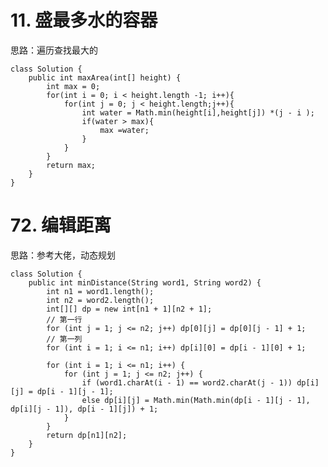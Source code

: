 # 11. 盛最多水的容器 #
思路：遍历查找最大的

	class Solution {
	    public int maxArea(int[] height) {
	        int max = 0;
	        for(int i = 0; i < height.length -1; i++){
	            for(int j = 0; j < height.length;j++){
	                int water = Math.min(height[i],height[j]) *(j - i );
	                if(water > max){
	                    max =water;
	                }
	            }
	        }
	        return max;
	    }
	}

# 72. 编辑距离 #
思路：参考大佬，动态规划

	class Solution {
	    public int minDistance(String word1, String word2) {
	        int n1 = word1.length();
	        int n2 = word2.length();
	        int[][] dp = new int[n1 + 1][n2 + 1];
	        // 第一行
	        for (int j = 1; j <= n2; j++) dp[0][j] = dp[0][j - 1] + 1;
	        // 第一列
	        for (int i = 1; i <= n1; i++) dp[i][0] = dp[i - 1][0] + 1;
	
	        for (int i = 1; i <= n1; i++) {
	            for (int j = 1; j <= n2; j++) {
	                if (word1.charAt(i - 1) == word2.charAt(j - 1)) dp[i][j] = dp[i - 1][j - 1];
	                else dp[i][j] = Math.min(Math.min(dp[i - 1][j - 1], dp[i][j - 1]), dp[i - 1][j]) + 1;
	            }
	        }
	        return dp[n1][n2];  
	    }
	}
